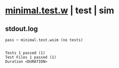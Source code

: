 # [minimal.test.w](../../../../../../examples/tests/sdk_tests/service/minimal.test.w) | test | sim

## stdout.log
```log
pass ─ minimal.test.wsim (no tests)
 
 
Tests 1 passed (1)
Test Files 1 passed (1)
Duration <DURATION>
```

